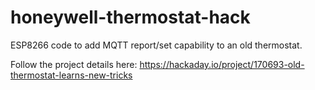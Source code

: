 # honeywell-thermostat-hack

ESP8266 code to add MQTT report/set capability to an old thermostat.

Follow the project details here:
https://hackaday.io/project/170693-old-thermostat-learns-new-tricks
